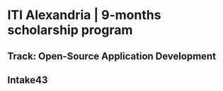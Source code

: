 # ITI Alexandria | 9-months scholarship program
## Track: Open-Source Application Development
## Intake43 

